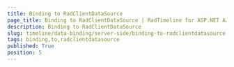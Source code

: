```yaml
---
title: Binding to RadClientDataSource
page_title: Binding to RadClientDataSource | RadTimeline for ASP.NET AJAX Documentation
description: Binding to RadClientDataSource
slug: timeline/data-binding/server-side/binding-to-radclientdatasource
tags: binding,to,radclientdatasource
published: True
position: 5
---
```





